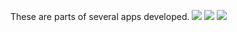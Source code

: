 These are parts of several apps developed.
<img src="https://github.com/cliosight-software/images/blob/main/link_.png?raw=true"/>
<img src="https://github.com/cliosight-software/images/blob/main/link_err.png?raw=true"/>
<img src="https://github.com/cliosight-software/images/blob/main/link_err_url.png?raw=true"/>
